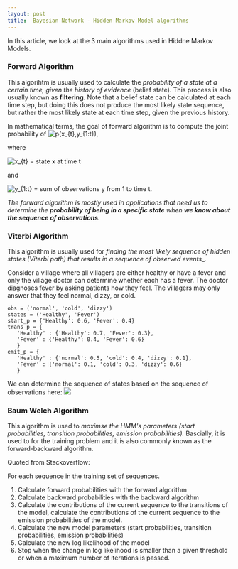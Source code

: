 ```yaml
---
layout: post
title:  Bayesian Network - Hidden Markov Model algorithms
---
```


In this article, we look at the 3 main algorithms used in Hiddne Markov Models.

### Forward Algorithm

This algorihtm is usually used to calculate the _probability of a state at a certain time, given the history of evidence_ (belief state). This process is also usually known as **filtering**. Note that a belief state can be calculated at each time step, but doing this does not produce the most likely state sequence, but rather the most likely state at each time step, given the previous history.

In mathematical terms, the goal of forward algorithm is to compute the joint probability of <img src="https://latex.codecogs.com/gif.latex?p(x_{t},y_{1:t})" title="p(x_{t},y_{1:t})" />,  

where  

   <img src="https://latex.codecogs.com/gif.latex?x_{t}" title="x_{t}" /> = state x at time t  
    
and  

   <img src="https://latex.codecogs.com/gif.latex?y_{1:t}" title="y_{1:t}" /> = sum of observations y from 1 to time t. 
   
_The forward algorithm is mostly used in applications that need us to determine the **probability of being in a specific state** when **we know about the sequence of observations**._

### Viterbi Algorithm

This algorithm is usually used for _finding the most likely sequence of hidden states (Viterbi path) that results in a sequence of observed events__.

Consider a village where all villagers are either healthy or have a fever and only the village doctor can determine whether each has a fever. The doctor diagnoses fever by asking patients how they feel. The villagers may only answer that they feel normal, dizzy, or cold.

    obs = ('normal', 'cold', 'dizzy')
    states = ('Healthy', 'Fever')
    start_p = {'Healthy': 0.6, 'Fever': 0.4}
    trans_p = {
       'Healthy' : {'Healthy': 0.7, 'Fever': 0.3},
       'Fever' : {'Healthy': 0.4, 'Fever': 0.6}
       }
    emit_p = {
       'Healthy' : {'normal': 0.5, 'cold': 0.4, 'dizzy': 0.1},
       'Fever' : {'normal': 0.1, 'cold': 0.3, 'dizzy': 0.6}
       }

We can determine the sequence of states based on the sequence of observations here:
![](https://upload.wikimedia.org/wikipedia/commons/7/73/Viterbi_animated_demo.gif)

### Baum Welch Algorithm

This algorithm is used to _maximse the HMM's parameters (start probabilities, transition probabilities, emission probabilities)._ Bascially, it is used to for the training problem and it is also commonly known as the forward-backward algorithm.

Quoted from Stackoverflow:

  For each sequence in the training set of sequences.

  1. Calculate forward probabilities with the forward algorithm
  2. Calculate backward probabilities with the backward algorithm
  3. Calculate the contributions of the current sequence to the transitions of the model, calculate the contributions of the current sequence to the emission probabilities of the model.
  4. Calculate the new model parameters (start probabilities, transition probabilities, emission probabilities)
  5. Calculate the new log likelihood of the model
  6. Stop when the change in log likelihood is smaller than a given threshold or when a maximum number of iterations is passed.
  
